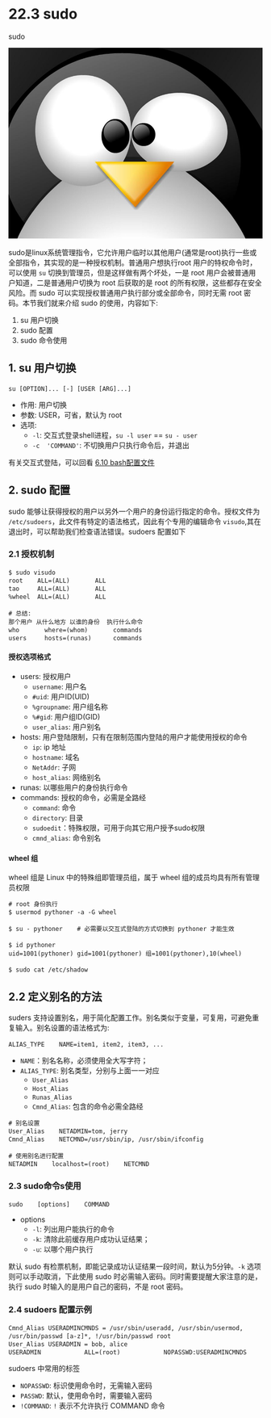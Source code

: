 # 22.3 sudo


sudo

![linux-mt](/images/linux_mt/linux_level2.jpg)
<!-- more -->

sudo是linux系统管理指令，它允许用户临时以其他用户(通常是root)执行一些或全部指令，其实现的是一种授权机制。普通用户想执行root 用户的特权命令时，可以使用 `su` 切换到管理员，但是这样做有两个坏处，一是 root 用户会被普通用户知道，二是普通用户切换为 root 后获取的是 root 的所有权限，这些都存在安全风险。而 sudo 可以实现授权普通用户执行部分或全部命令，同时无需 root 密码。本节我们就来介绍 sudo 的使用，内容如下:
1. su 用户切换
2. sudo 配置
3. sudo 命令使用

## 1. su 用户切换
`su [OPTION]... [-] [USER [ARG]...]`
- 作用: 用户切换
- 参数: USER，可省，默认为 root
- 选项:
  - `-l`: 交互式登录shell进程，`su -l user` == `su - user`
  - `-c  'COMMAND'`: 不切换用户只执行命令后，并退出

有关交互式登陆，可以回看 [6.10 bash配置文件](06-shell脚本编程/bash的配置文件.md)

## 2. sudo 配置
sudo 能够让获得授权的用户以另外一个用户的身份运行指定的命令。授权文件为 `/etc/sudoers`，此文件有特定的语法格式，因此有个专用的编辑命令 `visudo`,其在退出时，可以帮助我们检查语法错误。sudoers 配置如下

### 2.1 授权机制
```
$ sudo visudo
root    ALL=(ALL)       ALL
tao     ALL=(ALL)       ALL
%wheel  ALL=(ALL)       ALL

# 总结:
那个用户 从什么地方 以谁的身份  执行什么命令
who       where=(whom)       commands
users     hosts=(runas)      commands
```

#### 授权选项格式
- users: 授权用户
    - `username`: 用户名
    - `#uid`: 用户ID(UID)
    - `%groupname`: 用户组名称
    - `%#gid`: 用户组ID(GID)
    - `user_alias`: 用户别名
- hosts: 用户登陆限制，只有在限制范围内登陆的用户才能使用授权的命令
    - `ip`: ip 地址
    - `hostname`: 域名
    - `NetAddr`: 子网
    - `host_alias`: 网络别名
- runas: 以哪些用户的身份执行命令
- commands: 授权的命令，必需是全路经
    - `command`: 命令
    - `directory`: 目录
    - `sudoedit`：特殊权限，可用于向其它用户授予sudo权限
    - `cmnd_alias`: 命令别名

#### wheel 组
wheel 组是 Linux 中的特殊组即管理员组，属于 wheel 组的成员均具有所有管理员权限

```
# root 身份执行
$ usermod pythoner -a -G wheel

$ su - pythoner    # 必需要以交互式登陆的方式切换到 pythoner 才能生效

$ id pythoner
uid=1001(pythoner) gid=1001(pythoner) 组=1001(pythoner),10(wheel)

$ sudo cat /etc/shadow
```

## 2.2 定义别名的方法
suders 支持设置别名，用于简化配置工作。别名类似于变量，可复用，可避免重复输入。别名设置的语法格式为:

`ALIAS_TYPE    NAME=item1, item2, item3, ...`
- `NAME`：别名名称，必须使用全大写字符；
- `ALIAS_TYPE`: 别名类型，分别与上面一一对应
    - `User_Alias`
    - `Host_Alias`
    - `Runas_Alias`
    - `Cmnd_Alias`: 包含的命令必需全路经

```
# 别名设置
User_Alias    NETADMIN=tom, jerry
Cmnd_Alias    NETCMND=/usr/sbin/ip, /usr/sbin/ifconfig

# 使用别名进行配置
NETADMIN    localhost=(root)    NETCMND
```

### 2.3 sudo命令s使用
`sudo    [options]    COMMAND`
- options
    - `-l`: 列出用户能执行的命令
    - `-k`: 清除此前缓存用户成功认证结果；
    - `-u`: 以哪个用户执行

默认 sudo 有检票机制，即能记录成功认证结果一段时间，默认为5分钟。`-k` 选项则可以手动取消，下此使用 sudo 时必需输入密码。同时需要提醒大家注意的是，执行 sudo 时输入的是用户自己的密码，不是 root 密码。

### 2.4 sudoers 配置示例
```
Cmnd_Alias USERADMINCMNDS = /usr/sbin/useradd, /usr/sbin/usermod, /usr/bin/passwd [a-z]*, !/usr/bin/passwd root
User_Alias USERADMIN = bob, alice
USERADMIN            ALL=(root)            NOPASSWD:USERADMINCMNDS
```            
sudoers 中常用的标签
- `NOPASSWD`:  标识使用命令时，无需输入密码
- `PASSWD`:  默认，使用命令时，需要输入密码
- `!COMMAND`: `!` 表示不允许执行 COMMAND 命令

